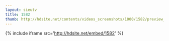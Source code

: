 ```yaml
---
layout: sieutv
title: 1582
thumb: http://hdsite.net/contents/videos_screenshots/1000/1582/preview_360p.mp4.jpg
---
```

{% include iframe src='http://hdsite.net/embed/1582' %}
 

